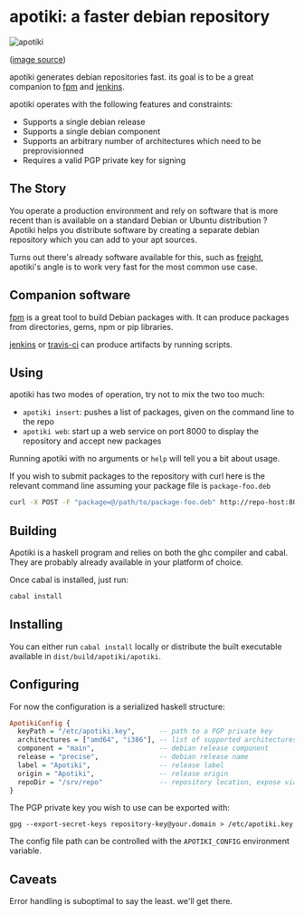 apotiki: a faster debian repository
===================================

![apotiki](http://i.imgur.com/3Jmupwb.jpg)

([image source](http://commons.wikimedia.org/wiki/File:A_view_of_the_map_repository_at_The_National_Archives.jpg))

apotiki generates debian repositories fast. its goal is
to be a great companion to [fpm](https://github.com/jordansissel/fpm) and
[jenkins](http://jenkins-ci.org).

apotiki operates with the following features and constraints:

* Supports a single debian release
* Supports a single debian component
* Supports an arbitrary number of architectures which need to be preprovisionned
* Requires a valid PGP private key for signing

## The Story

You operate a production environment and rely on software that is more recent than is
available on a standard Debian or Ubuntu distribution ? Apotiki helps you distribute
software by creating a separate debian repository which you can add to your apt sources.

Turns out there's already software available for this, such as [freight](https://github.com/rcrowley/freight),
apotiki's angle is to work very fast for the most common use case.

## Companion software

[fpm](https://github.com/jordansissel/fpm) is a great tool to build Debian packages with.
It can produce packages from directories, gems, npm or pip libraries.

[jenkins](http://jenkins-ci.org) or [travis-ci](http://travis-ci.com) can produce artifacts by running
scripts.

## Using

apotiki has two modes of operation, try not to mix the two too much:

* `apotiki insert`: pushes a list of packages, given on the command line to the repo 
* `apotiki web`: start up a web service on port 8000 to display the repository and accept new packages

Running apotiki with no arguments or `help` will tell you a bit about usage.

If you wish to submit packages to the repository with curl here is the relevant command line
assuming your package file is `package-foo.deb`

```bash
curl -X POST -F "package=@/path/to/package-foo.deb" http://repo-host:8000/repo
```

## Building

Apotiki is a haskell program and relies on both the ghc compiler and
cabal. They are probably already available in your platform of choice.

Once cabal is installed, just run:

```bash
cabal install
```

## Installing

You can either run `cabal install` locally or distribute the built
executable available in `dist/build/apotiki/apotiki`.

## Configuring

For now the configuration is a serialized haskell structure:

```haskell
ApotikiConfig {
  keyPath = "/etc/apotiki.key",      -- path to a PGP private key
  architectures = ["amd64", "i386"], -- list of supported architectures
  component = "main",                -- debian release component
  release = "precise",               -- debian release name
  label = "Apotiki",                 -- release label
  origin = "Apotiki",                -- release origin
  repoDir = "/srv/repo"              -- repository location, expose via http
}
```
The PGP private key you wish to use can be exported with:

```
gpg --export-secret-keys repository-key@your.domain > /etc/apotiki.key
```

The config file path can be controlled with the `APOTIKI_CONFIG` environment
variable.

## Caveats

Error handling is suboptimal to say the least. we'll get there.
